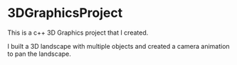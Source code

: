# 3DGraphicsProject


This is a c++ 3D Graphics project that I created.

I built a 3D landscape with multiple objects and created a camera animation to pan the landscape.
